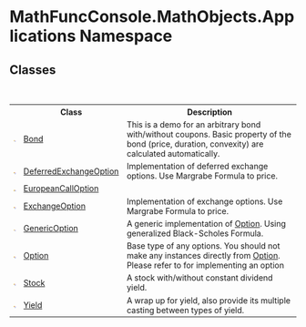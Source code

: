 # MathFuncConsole.MathObjects.Applications Namespace

## Classes
&nbsp;<table><tr><th></th><th>Class</th><th>Description</th></tr><tr><td>![Public class](media/pubclass.gif "Public class")</td><td><a href="825e26af-6be9-7340-3b39-9cea3691afc1">Bond</a></td><td>
This is a demo for an arbitrary bond with/without coupons. Basic property of the bond (price, duration, convexity) are calculated automatically.</td></tr><tr><td>![Public class](media/pubclass.gif "Public class")</td><td><a href="038a4c75-6c25-a94c-6f1b-ae25c13c8b1f">DeferredExchangeOption</a></td><td>
Implementation of deferred exchange options. Use Margrabe Formula to price.</td></tr><tr><td>![Protected class](media/protclass.gif "Protected class")</td><td><a href="eba7caca-fdfc-f0d3-1b88-57d82e2ee2dc">EuropeanCallOption</a></td><td /></tr><tr><td>![Public class](media/pubclass.gif "Public class")</td><td><a href="5f04caaf-1b1d-da0b-b9e6-a5d52e87c927">ExchangeOption</a></td><td>
Implementation of exchange options. Use Margrabe Formula to price.</td></tr><tr><td>![Public class](media/pubclass.gif "Public class")</td><td><a href="eab42e37-8d95-7929-eed8-12205d5a0f53">GenericOption</a></td><td>
A generic implementation of <a href="03a5ddd0-9c60-07f4-42e6-a2afd39c4365">Option</a>. Using generalized Black-Scholes Formula.</td></tr><tr><td>![Public class](media/pubclass.gif "Public class")</td><td><a href="03a5ddd0-9c60-07f4-42e6-a2afd39c4365">Option</a></td><td>
Base type of any options. You should not make any instances directly from <a href="03a5ddd0-9c60-07f4-42e6-a2afd39c4365">Option</a>. Please refer to  for implementing an option</td></tr><tr><td>![Public class](media/pubclass.gif "Public class")</td><td><a href="1df39166-cdbc-ea41-0f5d-56de5e09158b">Stock</a></td><td>
A stock with/without constant dividend yield.</td></tr><tr><td>![Public class](media/pubclass.gif "Public class")</td><td><a href="cf21bca7-6798-93de-434e-72a827d05327">Yield</a></td><td>
A wrap up for yield, also provide its multiple casting between types of yield.</td></tr></table>&nbsp;
